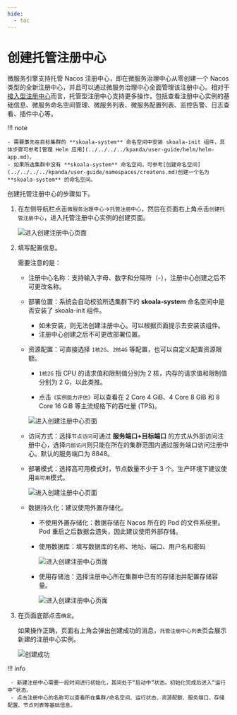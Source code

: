 ```yaml
---
hide:
  - toc
---
```


# 创建托管注册中心

微服务引擎支持托管 Nacos 注册中心，即在微服务治理中心从零创建一个 Nacos 类型的全新注册中心，并且可以通过微服务治理中心全面管理该注册中心。相对于[接入型注册中心](../../integrated/integrate-registry.md)而言，托管型注册中心支持更多操作，包括查看注册中心实例的基础信息、微服务命名空间管理、微服务列表、微服务配置列表、监控告警、日志查看、插件中心等。

!!! note

    - 需要事先在目标集群的 **skoala-system** 命名空间中安装 skoala-init 组件，具体步骤可参考[管理 Helm 应用](../../../../kpanda/user-guide/helm/helm-app.md)。
    - 如果所选集群中没有 **skoala-system** 命名空间，可参考[创建命名空间](../../../../kpanda/user-guide/namespaces/createns.md)创建一个名为 **skoala-system** 的命名空间。

创建托管注册中心的步骤如下。

1. 在左侧导航栏点击`微服务治理中心`->`托管注册中心`，然后在页面右上角点击`创建托管注册中心`，进入托管注册中心实例的创建页面。

    ![进入创建注册中心页面](https://docs.daocloud.io/daocloud-docs-images/docs/skoala/registry/managed/registry-lcm/imgs/create01.png)

2. 填写配置信息。

    需要注意的是：

    - 注册中心名称：支持输入字母、数字和分隔符（-），注册中心创建之后不可更改名称。
    - 部署位置：系统会自动校验所选集群下的 **skoala-system** 命名空间中是否安装了 skoala-init 组件。

        - 如未安装，则无法创建注册中心。可以根据页面提示去安装该组件。
        - 注册中心创建之后不可更改部署位置。

    - 资源配置：可直接选择 `1核2G`、`2核4G` 等配置，也可以自定义配置资源限额。

        - `1核2G` 指 CPU 的请求值和限制值分别为 2 核，内存的请求值和限制值分别为 2 G，以此类推。

        - 点击`《实例能力评估》`可以查看在 2 Core 4 GiB、4 Core 8 GiB 和 8 Core 16 GiB 等主流规格下的吞吐量 (TPS)。

        ![进入创建注册中心页面](https://docs.daocloud.io/daocloud-docs-images/docs/skoala/registry/managed/registry-lcm/imgs/create02.png)

    - 访问方式：选择`节点访问`可通过 **服务端口+目标端口** 的方式从外部访问注册中心，选择`内部访问`则只能在所在的集群范围内通过服务端口访问注册中心。默认的服务端口为 8848。
    - 部署模式：选择高可用模式时，节点数量不少于 3 个。生产环境下建议使用`高可用`模式。

        ![进入创建注册中心页面](https://docs.daocloud.io/daocloud-docs-images/docs/skoala/registry/managed/registry-lcm/imgs/create03.png)

    - 数据持久化：建议使用外置存储化。

        - 不使用外置存储化：数据存储在 Nacos 所在的 Pod 的文件系统里。Pod 重启之后数据会遗失，因此建议使用外部存储。
        - 使用数据库：填写数据库的名称、地址、端口、用户名和密码

            ![进入创建注册中心页面](https://docs.daocloud.io/daocloud-docs-images/docs/skoala/registry/managed/registry-lcm/imgs/create04.png)

        - 使用存储池：选择注册中心所在集群中已有的存储池并配置存储容量。<!--如果找不到想要的存储池，可以通过容器管理模块[创建一个存储池]。-->

            ![进入创建注册中心页面](https://docs.daocloud.io/daocloud-docs-images/docs/skoala/registry/managed/registry-lcm/imgs/create05.png)

3. 在页面底部点击`确定`。

    如果操作正确，页面右上角会弹出创建成功的消息，`托管注册中心列表`页会展示新建的注册中心实例。

    ![创建成功](https://docs.daocloud.io/daocloud-docs-images/docs/skoala/registry/managed/registry-lcm/imgs/create06.png)

!!! info

     - 新建注册中心需要一段时间进行初始化，其间处于“启动中”状态。初始化完成后进入“运行中”状态。
     - 点击注册中心的名称可以查看所在集群/命名空间、运行状态、资源配额、服务端口、存储配置、节点列表等基础信息。